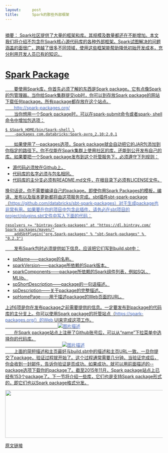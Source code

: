 ```yaml
---
layout:     post
title:      Spark的那些外部框架
---
```

<div id="article_content" class="article_content clearfix csdn-tracking-statistics" data-pid="blog" data-mod="popu_307" data-dsm="post">
								            <link rel="stylesheet" href="https://csdnimg.cn/release/phoenix/template/css/ck_htmledit_views-f76675cdea.css">
						<div class="htmledit_views" id="content_views">
                
<p class="blog-summary" style="font-size:16px;line-height:32px;color:rgb(51,51,51);table-layout:fixed;overflow:hidden;font-family:PingFangSC, 'helvetica neue', 'hiragino sans gb', arial, 'microsoft yahei ui', 'microsoft yahei', simsun, sans-serif;background:rgb(249,249,249);">
<span style="font-weight:700;"><a href="http://click.aliyun.com/m/23423/" rel="nofollow"></a></span></p>
<p><a href="http://click.aliyun.com/m/23423/" rel="nofollow"><span>摘要：</span> Spark社区提供了大量的框架和库。其规模及数量都还在不断增加。本文我们将介绍不包含在Spark核心源代码库的各种外部框架。Spark试图解决的问题涵盖的面很广，跨越了很多不同领域，使用这些框架能帮助降低初始开发成本，充分利用开发人员已有的知识。</a></p>
<a href="http://click.aliyun.com/m/23423/" rel="nofollow"><span id="OSC_h1_1"></span><span style="color:rgb(61,70,77);font-family:'Pingfang SC', STHeiti, 'Lantinghei SC', 'Open Sans', Arial, 'Hiragino Sans GB', 'Microsoft YaHei', 'WenQuanYi Micro Hei', SimSun, sans-serif;font-size:16px;line-height:28px;background-color:rgb(248,248,248);"></span></a>
<h1 id="h1_0"><a href="http://click.aliyun.com/m/23423/" rel="nofollow">Spark Package</a></h1>
<p><a href="http://click.aliyun.com/m/23423/" rel="nofollow">　　要使用Spark库，你首先必须了解的东西是Spark package。它有点像Spark的包管理器。当你给Spark集群提交job时，你可以到存放Spark package的网站下载任何package。所有package都存放在这个站点。<br>
　　<span style="color:#4466bb;"><span>http://spark-packages.org/</span></span><br>
　　当你想用一个Spark package时，可以在spark-submit命令或者spark- shell命令中增加包选项：</a></p>
<pre class="hljs elixir"><code class="hljs elixir"><a href="http://click.aliyun.com/m/23423/" rel="nofollow"><span class="hljs-variable">$ </span><span class="hljs-variable">$Spark_HOME</span>/bin/Spark-shell \
    -packages com.<span class="hljs-symbol">databricks:</span>Spark-avro_2.<span class="hljs-number">10</span><span class="hljs-symbol">:</span><span class="hljs-number">2.0</span>.<span class="hljs-number">1</span>
</a></code></pre>
<p><a href="http://click.aliyun.com/m/23423/" rel="nofollow">　　如果使用了--packages选项，Spark package就会自动把它的JAR包添加到你指定的路径下。你不仅能在Spark集群上使用社区的库，还能到公开发布自己的库。如果要把一个Spark package发布到这个托管服务下，必须遵守下列规则：</a></p>
<ul><li><a href="http://click.aliyun.com/m/23423/" rel="nofollow">源代码必须放在Github上。</a></li><li><a href="http://click.aliyun.com/m/23423/" rel="nofollow">代码库的名字必须与包名相同。</a></li><li><a href="http://click.aliyun.com/m/23423/" rel="nofollow">代码库的主分支必须有README.md文件，在根目录下必须有LICENSE文件。</a></li></ul><p><a href="http://click.aliyun.com/m/23423/" rel="nofollow">换句话说，你不需要编译自己的package。即使你用Spark Packages的模板，编译、发布以及版本更新都将由这项服务完成。sbt插件sbt-spark-package（<span style="color:#4466bb;"><span>https://github.com/databricks/sbt-spark-packages）对于生成package也非常有用。如果要在你的项目中包含此插件，请务必在sbt项目的project/plugins.sbt文件中写入下面的代码：</span></span></a></p>
<pre class="hljs lisp"><code class="hljs lisp"><a href="http://click.aliyun.com/m/23423/" rel="nofollow">resolvers += <span class="hljs-string">"bintray-Spark-packages"</span> at <span class="hljs-string">"https://dl.bintray.com/
Spark-packages/maven/"</span>
    addSbtPlugin(<span class="hljs-string">"org.Spark-packages"</span> % <span class="hljs-string">"sbt-Spark-packages"</span> % <span class="hljs-string">"0.2.3"</span>)
</a></code></pre>
<p><a href="http://click.aliyun.com/m/23423/" rel="nofollow">　　发布Spark包时必须提供如下信息，应该把它们写到build.sbt中：</a></p>
<ul><li><a href="http://click.aliyun.com/m/23423/" rel="nofollow">spName——package的名称。</a></li><li><a href="http://click.aliyun.com/m/23423/" rel="nofollow">sparkVersion——package所依赖的Spark版本。</a></li><li><a href="http://click.aliyun.com/m/23423/" rel="nofollow">sparkComponents——package所依赖的Spark组件列表，例如SQL、MLlib。</a></li><li><a href="http://click.aliyun.com/m/23423/" rel="nofollow">spShortDescription——package的一句话描述。</a></li><li><a href="http://click.aliyun.com/m/23423/" rel="nofollow">spDescription——关于package的完整描述。</a></li><li><a href="http://click.aliyun.com/m/23423/" rel="nofollow">spHomePage——用于描述package的Web页面的URL。</a></li></ul><p><a href="http://click.aliyun.com/m/23423/" rel="nofollow">上述6项是你在发布package之前需要提供的信息。一定要发布到package的代码库的主分支上。你可以使用Spark package的托管站点（<span style="color:#4466bb;"><span>https://spark-packages.org/）的Web</span></span> UI来完成这项工作。<br>
　　　　　　　　　　　　<span style="color:#4466bb;"><span><img alt="图片描述" src="https://img-blog.csdn.net/20170615091437259?watermark/2/text/aHR0cDovL2Jsb2cuY3Nkbi5uZXQvYnJvYWR2aWV3MjAwNg==/font/5a6L5L2T/fontsize/400/fill/I0JBQkFCMA==/dissolve/70/gravity/SouthEast"></span></span><br>
　　在Spark package站点上注册了Github账号后，可以从“name”下拉菜单中选择你的代码库。<br>
　　　　　　　　　　　　　<span style="color:#4466bb;"><span><img alt="图片描述" src="https://img-blog.csdn.net/20170615091629259?watermark/2/text/aHR0cDovL2Jsb2cuY3Nkbi5uZXQvYnJvYWR2aWV3MjAwNg==/font/5a6L5L2T/fontsize/400/fill/I0JBQkFCMA==/dissolve/70/gravity/SouthEast"></span></span><br>
　　上面的简短描述和主页最好与build.sbt中的描述和主页URL一致。一旦你提交了package，验证过程就开始了。这个过程通常需要几分钟。当验证完成后，你会收到一封邮件，告诉你验证是否成功。如果成功，就可以用前面描述的--package选项下载你的package了。截至2015年11月，Spark package站点上已经有153个package了。下一节将介绍一些库，它们也是支持Spark package形式的，即它们也以Spark package格式分发。</a></p>
<p><a href="http://click.aliyun.com/m/23423/" rel="nofollow"><img alt="" height="152" src="https://static.oschina.net/uploads/space/2017/0616/132224_W047_3472227.png" width="564"></a></p>
<p><a href="http://click.aliyun.com/m/23423/" rel="nofollow">原文链接</a></p>
            </div>
                </div>